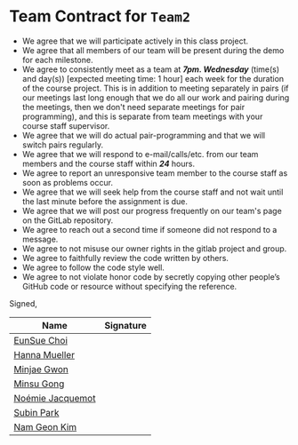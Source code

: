 Team Contract for ``Team2``
====================================

- We agree that we will participate actively in this class project.
- We agree that all members of our team will be present during the demo for each milestone.
- We agree to consistently meet as a team at ___7pm. Wednesday___ (time(s) and day(s)) [expected meeting time: 1 hour] each week for the duration of the course project. 
  This is in addition to meeting separately in pairs (if our meetings last long enough that we do all our work and pairing during the meetings, then 
  we don't need separate meetings for pair programming), and this is separate from team meetings with your course staff supervisor.
- We agree that we will do actual pair-programming and that we will switch pairs regularly.
- We agree that we will respond to e-mail/calls/etc. from our team members and the course staff within ___24___ hours.
- We agree to report an unresponsive team member to the course staff as soon as problems occur.
- We agree that we will seek help from the course staff and not wait until the last minute before the assignment is due.
- We agree that we will post our progress frequently on our team's page on the GitLab repository.
- We agree to reach out a second time if someone did not respond to a message.
- We agree to not misuse our owner rights in the gitlab project and group.
- We agree to faithfully review the code written by others.
- We agree to follow the code style well. 
- We agree to not violate honor code by secretly copying other people’s GitHub code or resource without specifying the reference. 

Signed,

| Name                            | Signature |
| ------------------------------- | --------- |
| [EunSue Choi](@ches7283)        |           |
| [Hanna Mueller](@hmueller)      |           |
| [Minjae Gwon](@mzg00)           |           |
| [Minsu Gong](@gongms)           |           |
| [Noémie Jacquemot](@njacquemot) |           |
| [Subin Park](@parksbn812)       |           |
| [Nam Geon Kim](@namgeon1106)    |           |
